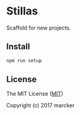 # Stillas

Scaffold for new projects.

## Install

```bash
npm run setup
```

## License

The MIT License ([MIT](https://github.com/stillas/stillas/blob/development/license.md))

Copyright (c) 2017 marcker
